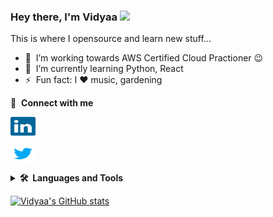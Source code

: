 ### Hey there, I'm Vidyaa <img src="https://media.giphy.com/media/hvRJCLFzcasrR4ia7z/giphy.gif" width="25px">
This is where I opensource and learn new stuff...

- 🔭 &nbsp;I’m working towards AWS Certified Cloud Practioner :wink:
- 🌱 &nbsp;I’m currently learning Python, React
- ⚡ &nbsp;Fun fact: I :heart: music, gardening

🔗 &nbsp;**Connect with me**
<p align="left">
<a href="https://linkedin.com/in/vidyaa-shyam-9083b1105/" target="blank"><img align="center" src="https://raw.githubusercontent.com/Vidyaa123/Vidyaa123/master/images/linkedin-icon-2.svg" alt="vidyaashyam" height="30" width="40" /></a>

<a href="https://twitter.com/VidyaaShy" target="blank"><img align="center" src="https://raw.githubusercontent.com/Vidyaa123/Vidyaa123/master/images/icons8-twitter.svg" alt="@vidyaashy" height="30" width="40" /></a>
</p>

<details>
  <summary><b>🛠️&nbsp;&nbsp;Languages&nbsp;and&nbsp;Tools</b></summary>
  <br/>
  <p align="left"><a href="https://aws.amazon.com" target="_blank"> <img src="https://raw.githubusercontent.com/devicons/devicon/master/icons/amazonwebservices/amazonwebservices-original-wordmark.svg" alt="aws" width="40" height="40"/> </a>  <a href="https://www.gnu.org/software/bash/" target="_blank"> <img src="https://www.vectorlogo.zone/logos/gnu_bash/gnu_bash-icon.svg" alt="bash" width="40" height="40"/> </a>  <a href="https://www.w3schools.com/css/" target="_blank"> <img src="https://raw.githubusercontent.com/devicons/devicon/master/icons/css3/css3-original-wordmark.svg" alt="css3" width="40" height="40"/> </a>  <a href="https://www.w3.org/html/" target="_blank"> <img src="https://raw.githubusercontent.com/devicons/devicon/master/icons/html5/html5-original-wordmark.svg" alt="html5" width="40" height="40"/> </a>  <a href="https://developer.mozilla.org/en-US/docs/Web/JavaScript" target="_blank"> <img src="https://raw.githubusercontent.com/devicons/devicon/master/icons/javascript/javascript-original.svg" alt="javascript" width="40" height="40"/> </a>  <a href="https://www.linux.org/" target="_blank"> <img src="https://raw.githubusercontent.com/devicons/devicon/master/icons/linux/linux-original.svg" alt="linux" width="40" height="40"/> </a> <a href="https://www.mysql.com/" target="_blank"> <img src="https://raw.githubusercontent.com/devicons/devicon/master/icons/mysql/mysql-original-wordmark.svg" alt="mysql" width="40" height="40"/> </a>  <a href="https://nodejs.org" target="_blank"> <img src="https://raw.githubusercontent.com/devicons/devicon/master/icons/nodejs/nodejs-original-wordmark.svg" alt="nodejs" width="40" height="40"/> </a> <a href="https://www.python.org" target="_blank"> <img src="https://raw.githubusercontent.com/devicons/devicon/master/icons/python/python-original.svg" alt="python" width="40" height="40"/> </a> <a href="https://reactjs.org/" target="_blank"> <img src="https://raw.githubusercontent.com/devicons/devicon/master/icons/react/react-original-wordmark.svg" alt="react" width="40" height="40"/> </a>   <a href="https://www.sqlite.org/" target="_blank"> <img src="https://www.vectorlogo.zone/logos/sqlite/sqlite-icon.svg" alt="sqlite" width="40" height="40"/> </a>  </p>
</details>

[![Vidyaa's GitHub stats](https://github-readme-stats.vercel.app/api?username=Vidyaa123&show_icons=true&theme=tokyonight)](https://github.com/vidyaa123/github-readme-stats)

  



